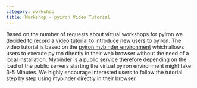 ```yaml
---
category: workshop
title: Workshop - pyiron Video Tutorial
---
```

Based on the number of requests about virtual workshops for pyiron we decided to record a [video tutorial](https://www.youtube.com/watch?v=jQGYUgJK3Ug) to introduce new users to pyiron. The video tutorial is based on the [pyiron mybinder environment](https://mybinder.org/v2/gh/pyiron/pyiron/master) which allows users to execute pyiron directly in their web browser without the need of a local installation. Mybinder is a public service therefore depending on the load of the public servers starting the virtual pyiron environment might take 3-5 Minutes. We highly encourage interested users to follow the tutorial step by step using mybinder directly in their browser.
